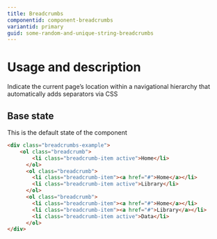 ```yaml
---
title: Breadcrumbs
componentid: component-breadcrumbs
variantid: primary
guid: some-random-and-unique-string-breadcrumbs
---
```

# Usage and description
Indicate the current page’s location within a navigational hierarchy that automatically adds separators via CSS

## Base state
This is the default state of the component
```html
<div class="breadcrumbs-example">
    <ol class="breadcrumb">
        <li class="breadcrumb-item active">Home</li>
      </ol>
      <ol class="breadcrumb">
        <li class="breadcrumb-item"><a href="#">Home</a></li>
        <li class="breadcrumb-item active">Library</li>
      </ol>
      <ol class="breadcrumb">
        <li class="breadcrumb-item"><a href="#">Home</a></li>
        <li class="breadcrumb-item"><a href="#">Library</a></li>
        <li class="breadcrumb-item active">Data</li>
      </ol>
</div>
```